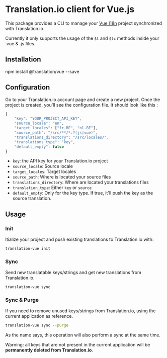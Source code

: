 # Translation.io client for Vue.js

This package provides a CLI to manage your [Vue I18n](https://github.com/kazupon/vue-i18n) project synchronized with Translation.io.

Currently it only supports the usage of the `$t` and `$tc` methods inside your .vue & .js files.

## Installation

npm install @translation/vue --save

## Configuration

Go to your Translation.io account page and create a new project.
Once the project is created, you'll see the configuration file. It should look like this : 

```js
{
    "key": "YOUR_PROJECT_API_KEY",
    "source_locale": "en",
    "target_locales": ["fr-BE", "nl-BE"],
    "source_path": "/src/**/*.?(js|vue)",
    "translations_directory": "/src/locales/",
    "translations_type": "key",
    "default_empty": false
}

````

- `key`: the API key for your Translation.io project
- `source_locale`: Source locale
- `target_locales`: Target locales
- `source_path`: Where is located your source files
- `translations_directory`: Where are located your translations files
- `translation_type`: Either `key` or `source`
- `default_empty`: Only for the key type. If true, it'll push the key as the source translation.

## Usage

### Init

Itialize your project and push existing translations to Translation.io with:

```bash
translation-vue init
```

### Sync

Send new translatable keys/strings and get new translations from Translation.io.


```bash
translation-vue sync
```

### Sync & Purge

If you need to remove unused keys/strings from Translation.io, using the current application as reference.

```bash
translation-vue sync --purge
```

As the name says, this operation will also perform a sync at the same time.

Warning: all keys that are not present in the current application will be **permanently deleted from Translation.io**.

